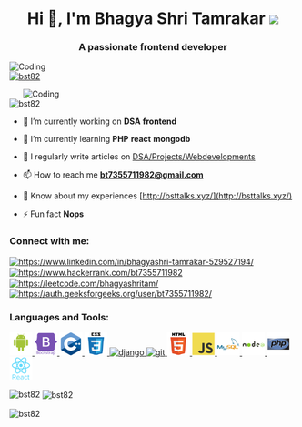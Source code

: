 <h1 align="center">Hi 👋, I'm Bhagya Shri Tamrakar <img src="https://media.giphy.com/media/WUlplcMpOCEmTGBtBW/giphy.gif" width="50"></h1>

<h3 align="center">A passionate frontend developer</h3>
<img align="right" alt="Coding" width="900" src="https://svg-banners.vercel.app/api?type=luminance&text1=WebDeveloper%20👨‍💻&width=950&height=250">

<p align="left"> <a href="https://github.com/bst82/github-profile-trophy"><img src="https://github-profile-trophy.vercel.app/?username=bst82&theme=onedark" alt="bst82" /></a> </p>

<img align="right" alt="Coding" width="480" src="https://media.tenor.com/S59bPkT0pqcAAAAC/programming.gif">

<p align="left"> <img src="https://komarev.com/ghpvc/?username=bst82&label=Profile%20views&color=0e75b6&style=flat" alt="bst82" /> </p>

- 🔭 I’m currently working on **DSA** **frontend**

- 🌱 I’m currently learning **PHP** **react** **mongodb**

- 📝 I regularly write articles on [DSA/Projects/Webdevelopments](DSA/Projects/Webdevelopments)

- 📫 How to reach me **bt7355711982@gmail.com**


- 📄 Know about my experiences [http://bsttalks.xyz/](http://bsttalks.xyz/)

- ⚡ Fun fact **Nops**

<h3 align="left">Connect with me:</h3>
<p align="left">
<a href="https://linkedin.com/in/https://www.linkedin.com/in/bhagyashri-tamrakar-529527194/" target="blank"><img align="center" src="https://raw.githubusercontent.com/rahuldkjain/github-profile-readme-generator/master/src/images/icons/Social/linked-in-alt.svg" alt="https://www.linkedin.com/in/bhagyashri-tamrakar-529527194/" height="30" width="40" /></a>
<a href="https://www.hackerrank.com/https://www.hackerrank.com/bt7355711982" target="blank"><img align="center" src="https://raw.githubusercontent.com/rahuldkjain/github-profile-readme-generator/master/src/images/icons/Social/hackerrank.svg" alt="https://www.hackerrank.com/bt7355711982" height="30" width="40" /></a>
<a href="https://www.leetcode.com/https://leetcode.com/bhagyashritam/" target="blank"><img align="center" src="https://raw.githubusercontent.com/rahuldkjain/github-profile-readme-generator/master/src/images/icons/Social/leet-code.svg" alt="https://leetcode.com/bhagyashritam/" height="30" width="40" /></a>
<a href="https://auth.geeksforgeeks.org/user/https://auth.geeksforgeeks.org/user/bt7355711982/" target="blank"><img align="center" src="https://raw.githubusercontent.com/rahuldkjain/github-profile-readme-generator/master/src/images/icons/Social/geeks-for-geeks.svg" alt="https://auth.geeksforgeeks.org/user/bt7355711982/" height="30" width="40" /></a>
</p>

<h3 align="left">Languages and Tools:</h3>
<p align="left"> <a href="https://developer.android.com" target="_blank" rel="noreferrer"> <img src="https://raw.githubusercontent.com/devicons/devicon/master/icons/android/android-original-wordmark.svg" alt="android" width="40" height="40"/> </a> <a href="https://getbootstrap.com" target="_blank" rel="noreferrer"> <img src="https://raw.githubusercontent.com/devicons/devicon/master/icons/bootstrap/bootstrap-plain-wordmark.svg" alt="bootstrap" width="40" height="40"/> </a> <a href="https://www.w3schools.com/cpp/" target="_blank" rel="noreferrer"> <img src="https://raw.githubusercontent.com/devicons/devicon/master/icons/cplusplus/cplusplus-original.svg" alt="cplusplus" width="40" height="40"/> </a> <a href="https://www.w3schools.com/css/" target="_blank" rel="noreferrer"> <img src="https://raw.githubusercontent.com/devicons/devicon/master/icons/css3/css3-original-wordmark.svg" alt="css3" width="40" height="40"/> </a> <a href="https://www.djangoproject.com/" target="_blank" rel="noreferrer"> <img src="https://cdn.worldvectorlogo.com/logos/django.svg" alt="django" width="40" height="40"/> </a> <a href="https://git-scm.com/" target="_blank" rel="noreferrer"> <img src="https://www.vectorlogo.zone/logos/git-scm/git-scm-icon.svg" alt="git" width="40" height="40"/> </a> <a href="https://www.w3.org/html/" target="_blank" rel="noreferrer"> <img src="https://raw.githubusercontent.com/devicons/devicon/master/icons/html5/html5-original-wordmark.svg" alt="html5" width="40" height="40"/> </a> <a href="https://developer.mozilla.org/en-US/docs/Web/JavaScript" target="_blank" rel="noreferrer"> <img src="https://raw.githubusercontent.com/devicons/devicon/master/icons/javascript/javascript-original.svg" alt="javascript" width="40" height="40"/> </a> <a href="https://www.mysql.com/" target="_blank" rel="noreferrer"> <img src="https://raw.githubusercontent.com/devicons/devicon/master/icons/mysql/mysql-original-wordmark.svg" alt="mysql" width="40" height="40"/> </a> <a href="https://nodejs.org" target="_blank" rel="noreferrer"> <img src="https://raw.githubusercontent.com/devicons/devicon/master/icons/nodejs/nodejs-original-wordmark.svg" alt="nodejs" width="40" height="40"/> </a> <a href="https://www.php.net" target="_blank" rel="noreferrer"> <img src="https://raw.githubusercontent.com/devicons/devicon/master/icons/php/php-original.svg" alt="php" width="40" height="40"/> </a> <a href="https://reactjs.org/" target="_blank" rel="noreferrer"> <img src="https://raw.githubusercontent.com/devicons/devicon/master/icons/react/react-original-wordmark.svg" alt="react" width="40" height="40"/> </a> </p>

<p><img align="left" src="https://github-readme-stats.vercel.app/api/top-langs?username=bst82&show_icons=true&locale=en&layout=compact" alt="bst82" /></p>

<p>&nbsp;<img align="center" src="https://github-readme-stats.vercel.app/api?username=bst82&show_icons=true&locale=en" alt="bst82" /></p>

<p><img align="center" src="https://github-readme-streak-stats.herokuapp.com/?user=bst82&" alt="bst82" /></p>
